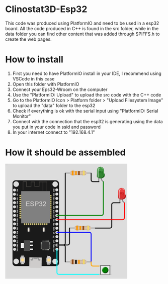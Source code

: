 # Clinostat3D-Esp32
This code was produced using PlatformIO and need to be used in a esp32 board.
All the code produced in C++ is found in the src folder, while in the data folder you can find other content that was added through SPIFFS.h to create the web pages.


# How to install
1. First you need to have PlatformIO install in your IDE, I recommend using VSCode in this case
2. Open this folder with PlatformIO
3. Connect your Eps32-Wroom on the computer
4. Use the "PlatformIO: Upload" to upload the src code with the C++ code
5. Go to the PlatformIO Icon > Platform folder > "Upload Filesystem Image" to upload the "data" folder to the esp32
6. Check if everything is ok with the serial input using "PlatformIO: Serial Monitor"
7. Connect with the connection that the esp32 is generating using the data you put in your code in ssid and password
8. In your internet connect to "192.168.4.1"


# How it should be assembled
![Alt text](https://github.com/carloterzaghi/Clinostat3D-Esp32/blob/main/image.png)
